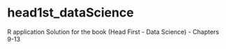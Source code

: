 # head1st_dataScience
R application Solution for the book (Head First - Data Science) - Chapters 9-13
